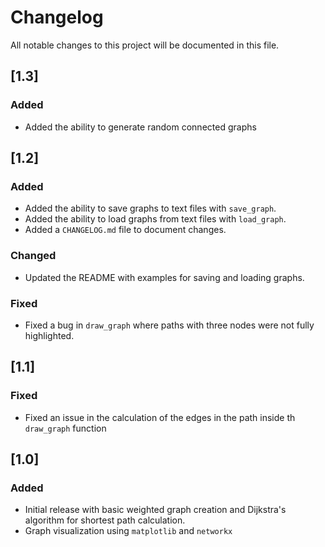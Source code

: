 # Changelog

All notable changes to this project will be documented in this file.

## [1.3]

### Added

- Added the ability to generate random connected graphs

## [1.2]

### Added

- Added the ability to save graphs to text files with `save_graph`.
- Added the ability to load graphs from text files with `load_graph`.
- Added a `CHANGELOG.md` file to document changes.

### Changed

- Updated the README with examples for saving and loading graphs.

### Fixed

- Fixed a bug in `draw_graph` where paths with three nodes were not fully highlighted.

## [1.1]

### Fixed

- Fixed an issue in the calculation of the edges in the path inside th `draw_graph` function

## [1.0]

### Added

- Initial release with basic weighted graph creation and Dijkstra's algorithm for shortest path calculation.
- Graph visualization using `matplotlib` and `networkx`